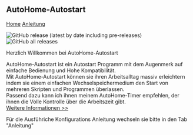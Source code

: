## AutoHome-Autostart
[Home](index.md) [Anleitung](manual.md)

![GitHub release (latest by date including pre-releases)](https://img.shields.io/github/v/release/luca-alexander-thomas/AutoHome?color=green&include_prereleases&label=Version&logo=Windows)  ![GitHub all releases](https://img.shields.io/github/downloads/luca-alexander-thomas/AutoHome/total)
<br>



Herzlich Willkommen bei AutoHome-Autostart


AutoHome-Autostart ist ein Autostart Programm mit dem Augenmerk auf einfache Bedienung und Hohe Kompatibilität.
<br>
Mit AutoHome-Autostart können sie ihren Arbeitsalltag massiv erleichtern indem sie einem einfachen Wechselspeichermedium den Start von mehreren Skripten und Programmen überlassen.
<br>
Passend dazu kann ich ihnen meinem AutoHome-Timer empfehlen, der ihnen die Volle Kontrolle über die Arbeitszeit gibt.
<br>
[Weitere Informationen >>](https://github.com/luca-alexander-thomas/AutoHome-Timer)

Für die Ausführiche Konfigurations Anleitung wechseln sie bitte in den Tab "Anleitung"
